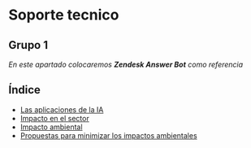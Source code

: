 # Soporte tecnico

## Grupo 1

_En este apartado colocaremos **Zendesk Answer Bot** como referencia_


## Índice
- [Las aplicaciones de la IA](Las_aplicaciones_de_la_IA1.md)
- [Impacto en el sector](#impacto-en-el-sector1)
- [Impacto ambiental](#impacto-ambiental1)
- [Propuestas para minimizar los impactos ambientales](#propuestas-para-minimizar-los-impactos-ambientales1)
